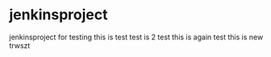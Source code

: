# jenkinsproject
jenkinsproject for testing
this is test
test is 2 test
this is again test
this is new trwszt
